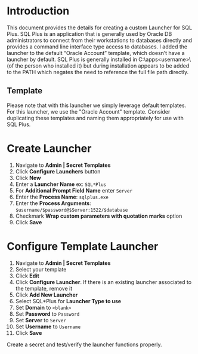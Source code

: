 # Introduction

This document provides the details for creating a custom Launcher for SQL Plus. SQL Plus is an application that is generally used by Oracle DB administrators to connect from their workstations to databases directly and provides a command line interface type access to databases. I added the launcher to the default “Oracle Account” template, which doesn’t have a launcher by default. SQL Plus is generally installed in C:\apps\<username>\ (of the person who installed it) but during installation appears to be added to the PATH which negates the need to reference the full file path directly. 

## Template

Please note that with this launcher we simply leverage default templates. For this launcher, we use the "Oracle Account" template. Consider duplicating these templates and naming them appropriately for use with SQL Plus. 

# Create Launcher

1. Navigate to **Admin | Secret Templates**
1. Click **Configure Launchers** button
1. Click **New**
1. Enter a **Launcher Name** ex: `SQL*Plus`
1. For **Additional Prompt Field Name** enter `Server`
1. Enter the **Process Name**: `sqlplus.exe` 
1. Enter the **Process Arguments**: `$username/$password@$Server:1522/$database`
1. Checkmark **Wrap custom parameters with quotation marks** option
1. Click **Save**


# Configure Template Launcher

1. Navigate to **Admin | Secret Templates**
1. Select your template
1. Click **Edit**
1. Click **Configure Launcher**. If there is an existing launcher associated to the template, remove it
1. Click **Add New Launcher**
1. Select SQL*Plus for **Launcher Type to use**
1. Set **Domain** to `<blank>`
1. Set **Password** to `Password`
1. Set **Server** to `Server`
1. Set **Username** to `Username`
1. Click **Save**

Create a secret and test/verify the launcher functions properly.
